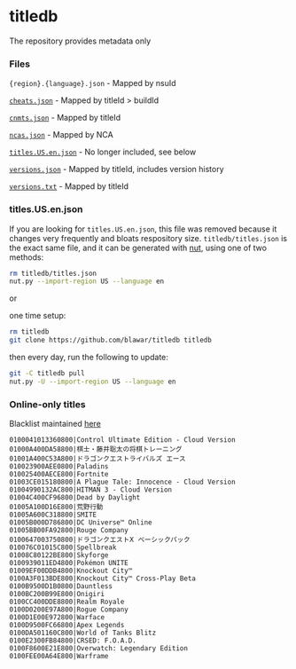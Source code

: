 # titledb

The repository provides metadata only

### Files
`{region}.{language}.json` - Mapped by nsuId

[`cheats.json`](cheats.json) - Mapped by titleId > buildId

[`cnmts.json`](cnmts.json) - Mapped by titleId

[`ncas.json`](ncas.json) - Mapped by NCA

[`titles.US.en.json`](titles.US.en.json) - No longer included, see below

[`versions.json`](versions.json) - Mapped by titleId, includes version history

[`versions.txt`](versions.txt) - Mapped by titleId


### titles.US.en.json
If you are looking for `titles.US.en.json`, this file was removed because it changes very frequently and bloats respository size.
`titledb/titles.json` is the exact same file, and it can be generated with [nut](https://github.com/blawar/nut), using one of two methods:

```sh
rm titledb/titles.json
nut.py --import-region US --language en
```

or

one time setup:
```sh
rm titledb
git clone https://github.com/blawar/titledb titledb
```

then every day, run the following to update:
```sh
git -C titledb pull
nut.py -U --import-region US --language en
```


### Online-only titles

Blacklist maintained [here](https://github.com/blawar/nut/blob/master/conf/blacklist.online.txt)

```
0100041013360800|Control Ultimate Edition - Cloud Version
01000A400DA58800|棋士・藤井聡太の将棋トレーニング
01001A400C53A800|ドラゴンクエストライバルズ エース
010023900AEE0800|Paladins
010025400AECE800|Fortnite
01003CE015180800|A Plague Tale: Innocence - Cloud Version
01004990132AC800|HITMAN 3 - Cloud Version
01004C400CF96800|Dead by Daylight
01005A100D16E800|荒野行動
01005A600C318800|SMITE
01005B000D786800|DC Universe™ Online
01005BB00FA92800|Rouge Company
0100647003750800|ドラゴンクエストⅩ ベーシックパック
010076C01015C800|Spellbreak
01008C80122BE800|Skyforge
0100939011ED4800|Pokémon UNITE
01009EF00DDB4800|Knockout City™
0100A3F013BDE800|Knockout City™ Cross-Play Beta
0100B9500D1B0800|Dauntless
0100BC200B99E800|Onigiri
0100CC400DDE8800|Realm Royale
0100D0200E97A800|Rogue Company
0100D1E00E972800|Warface
0100D9500FC66800|Apex Legends
0100DA501160C800|World of Tanks Blitz
0100E2300FB84800|CRSED: F.O.A.D.
0100F8600E21E800|Overwatch: Legendary Edition
0100FEE00A64E800|Warframe
```
